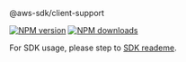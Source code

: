 @aws-sdk/client-support

[![NPM version](https://img.shields.io/npm/v/@aws-sdk/client-support/beta.svg)](https://www.npmjs.com/package/@aws-sdk/client-support)
[![NPM downloads](https://img.shields.io/npm/dm/@aws-sdk/client-support.svg)](https://www.npmjs.com/package/@aws-sdk/client-support)

For SDK usage, please step to [SDK reademe](https://github.com/aws/aws-sdk-js-v3).
